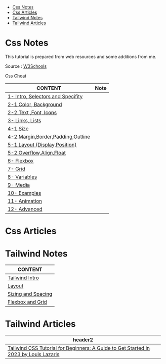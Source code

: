 
- [Css Notes](#css-notes)
- [Css Articles](#css-articles)
- [Tailwind Notes](#tailwind-notes)
- [Tailwind Articles](#tailwind-articles)

# Css Notes

This tutorial is prepared from web resources and some additions from me.

Source : [W3Schools]()

[Css Cheat](./css-cheat.md)

CONTENT | Note |
--- | --- |
[1- Intro, Selectors and Specifity](./css-notes-01-Intro-Selector.md) |
[2-1 Color, Background](./css-notes-02-1-Color.md) |
[2-2 Text ,Font, Icons](./css-notes-02-2-Text.md) |
[3- Links, Lists ](./css-notes-03-Links-Lists.md) |
[4-1 Size](./css-notes-04-01-size.md) |
[4-2 Margin,Border,Padding,Outline](./css-notes-04-02-borders.md) |
[5-1 Layout (Display,Position)](./css-notes-05-01-Layout.md) |
[5-2 Overflow,Align,Float](./css-notes-05-02-overflow.md) |
[6- Flexbox](./css-notes-06-Flexbox.md) |
[7- Grid](./css-notes-07-Grid.md) |
[8- Variables](./css-notes-08-Variables.md) |
[9- Media](./css-notes-09-media.md) |
[10- Examples](./css-notes-10-Examples.md) |
[11- Animation](./css-notes-11-Animation.md) |
[12- Advanced](./css-notes-12-Advanced.md) |

# Css Articles


# Tailwind Notes

CONTENT |
--- |
[Tailwind Intro](./tw-intro.md) |
[Layout](./tw-layout.md) |
[Sizing and Spacing](./tw-sizing.md) |
[Flexbox and Grid](./tw-flexbox.md) |


# Tailwind Articles

header2 |
--- |
[Tailwind CSS Tutorial for Beginners: A Guide to Get Started in 2023 by Louis Lazaris](./arts/tailwind-article1.md) |
